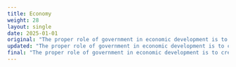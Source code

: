 ```yaml
---
title: Economy
weight: 28
layout: single
date: 2025-01-01
original: "The proper role of government in economic development is to create an environment for all businesses in which free enterprise, innovation, investment and risk-taking can thrive. Government's economic role is to enforce a level playing field and not to create monopolies or provide advantage for some and exclude others. In order to create such an environment, we believe the following principles: (Utah Constitution: Article I, Sections 2 & 24;  Article VI, Section 28; Article XII, Section 20)"
updated: "The proper role of government in economic development is to create an environment **for all businesses** in which free enterprise, ~~innovation,~~ investment and risk-taking can thrive. **Government's economic role is to enforce a level playing field and not to create monopolies or provide advantage for some and exclude others.** In order to create such an environment, we believe the following principles: **(Utah Constitution: Article I, Sections 2 & 24;  Article VI, Section 28; Article XII, Section 20)**"
final: "The proper role of government in economic development is to create an environment for all businesses in which free enterprise, investment and risk-taking can thrive. Government's economic role is to enforce a level playing field and not to create monopolies or provide advantage for some and exclude others. In order to create such an environment, we believe the following principles: (Utah Constitution: Article I, Sections 2 & 24;  Article VI, Section 28; Article XII, Section 20)"
---
```

